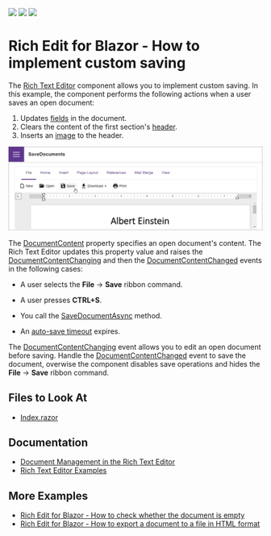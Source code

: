 <!-- default badges list -->
![](https://img.shields.io/endpoint?url=https://codecentral.devexpress.com/api/v1/VersionRange/524997944/22.1.4%2B)
[![](https://img.shields.io/badge/Open_in_DevExpress_Support_Center-FF7200?style=flat-square&logo=DevExpress&logoColor=white)](https://supportcenter.devexpress.com/ticket/details/T1109273)
[![](https://img.shields.io/badge/📖_How_to_use_DevExpress_Examples-e9f6fc?style=flat-square)](https://docs.devexpress.com/GeneralInformation/403183)
<!-- default badges end -->
# Rich Edit for Blazor - How to implement custom saving

The [Rich Text Editor](https://docs.devexpress.com/Blazor/DevExpress.Blazor.RichEdit.DxRichEdit) component allows you to implement custom saving. In this example, the component performs the following actions when a user saves an open document:

1. Updates [fields](https://docs.devexpress.com/Blazor/DevExpress.Blazor.RichEdit.Field#remarks) in the document.
2. Clears the content of the first section's [header](https://docs.devexpress.com/Blazor/DevExpress.Blazor.RichEdit.Section#section-headers-and-footers).
3. Inserts an [image](https://docs.devexpress.com/Blazor/DevExpress.Blazor.RichEdit.Image#remarks) to the header.

![Blazor Rich Edit implement custom saving](images/custom-saving.png)

The [DocumentContent](https://docs.devexpress.com/Blazor/DevExpress.Blazor.RichEdit.DxRichEdit.DocumentContent) property specifies an open document's content. The Rich Text Editor updates this property value and raises the [DocumentContentChanging](https://docs.devexpress.com/Blazor/DevExpress.Blazor.RichEdit.DxRichEdit.DocumentContentChanging) and then the [DocumentContentChanged](https://docs.devexpress.com/Blazor/DevExpress.Blazor.RichEdit.DxRichEdit.DocumentContentChanged) events in the following cases:

* A user selects the **File** → **Save** ribbon command.

* A user presses **CTRL+S**.

* You call the [SaveDocumentAsync](https://docs.devexpress.com/Blazor/DevExpress.Blazor.RichEdit.DxRichEdit.SaveDocumentAsync(System.Threading.CancellationToken)) method.

* An [auto-save timeout](https://docs.devexpress.com/Blazor/DevExpress.Blazor.RichEdit.DxRichEdit.AutoSaveTimeout) expires.

The [DocumentContentChanging](https://docs.devexpress.com/Blazor/DevExpress.Blazor.RichEdit.DxRichEdit.DocumentContentChanging) event allows you to edit an open document before saving. Handle the [DocumentContentChanged](https://docs.devexpress.com/Blazor/DevExpress.Blazor.RichEdit.DxRichEdit.DocumentContentChanged) event to save the document, overwise the component disables save operations and hides the **File** → **Save** ribbon command.

## Files to Look At

- [Index.razor](./CS/SaveDocuments/Pages/Index.razor)

## Documentation

- [Document Management in the Rich Text Editor](https://docs.devexpress.com/Blazor/403344/rich-edit/document-management)
- [Rich Text Editor Examples](https://docs.devexpress.com/Blazor/403343/rich-edit/examples)

## More Examples

- [Rich Edit for Blazor - How to check whether the document is empty](https://github.com/DevExpress-Examples/blazor-dxrichedit-check-if-document-is-empty)
- [Rich Edit for Blazor - How to export a document to a file in HTML format](https://github.com/DevExpress-Examples/blazor-dxrichedit-export-to-html)

